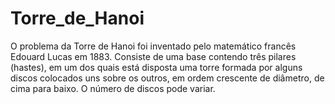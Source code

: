 # Torre_de_Hanoi
O problema da Torre de Hanoi foi inventado  pelo matemático francês Edouard Lucas em 1883. Consiste de uma base contendo  três pilares (hastes), em um dos quais está  disposta uma torre formada por alguns  discos colocados uns sobre os outros, em  ordem crescente de diâmetro, de cima  para baixo. O número de discos pode  variar.

